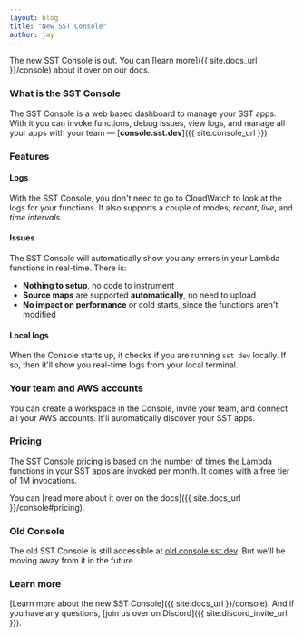 ```yaml
---
layout: blog
title: "New SST Console"
author: jay
---
```


The new SST Console is out. You can [learn more]({{ site.docs_url }}/console) about it over on our docs.

### What is the SST Console

The SST Console is a web based dashboard to manage your SST apps. With it you can invoke functions, debug issues, view logs, and manage all your apps with your team — [**console.sst.dev**]({{ site.console_url }})

### Features

#### Logs

With the SST Console, you don't need to go to CloudWatch to look at the logs for your functions. It also supports a couple of modes; _recent_, _live_, and _time intervals_.

#### Issues

The SST Console will automatically show you any errors in your Lambda functions in real-time. There is:
  - **Nothing to setup**, no code to instrument
  - **Source maps** are supported **automatically**, no need to upload
  - **No impact on performance** or cold starts, since the functions aren't modified

#### Local logs

When the Console starts up, it checks if you are running `sst dev` locally. If so, then it'll show you real-time logs from your local terminal.

### Your team and AWS accounts

You can create a workspace in the Console, invite your team, and connect all your AWS accounts. It'll automatically discover your SST apps.

### Pricing

The SST Console pricing is based on the number of times the Lambda functions in your SST apps are invoked per month. It comes with a free tier of 1M invocations.

You can [read more about it over on the docs]({{ site.docs_url }}/console#pricing).

### Old Console

The old SST Console is still accessible at [old.console.sst.dev](https://old.console.sst.dev). But we'll be moving away from it in the future.

### Learn more

[Learn more about the new SST Console]({{ site.docs_url }}/console). And if you have any questions, [join us over on Discord]({{ site.discord_invite_url }}).

